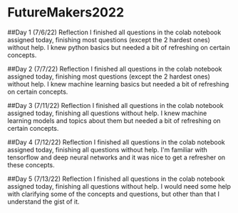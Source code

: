 # FutureMakers2022
##Day 1 (7/6/22) Reflection
I finished all questions in the colab notebook assigned today, finishing most questions (except the 2 hardest ones) without help. I knew python basics but needed a bit of refreshing on certain concepts. 

##Day 2 (7/7/22) Reflection
I finished all questions in the colab notebook assigned today, finishing most questions (except the 2 hardest ones) without help. I knew machine learning basics but needed a bit of refreshing on certain concepts. 

##Day 3 (7/11/22) Reflection
I finished all questions in the colab notebook assigned today, finishing all questions without help. I knew machine learning models and topics about them but needed a bit of refreshing on certain concepts. 

##Day 4 (7/12/22) Reflection 
I finished all questions in the colab notebook assigned today, finishing all questions without help. I'm familiar with tensorflow and deep neural networks and it was nice to get a refresher on these concepts.

##Day 5 (7/13/22) Reflection I finished all questions in the colab notebook assigned today, finishing all questions without help. I would need some help with clarifying some of the concepts and questions, but other than that I understand the gist of it.
